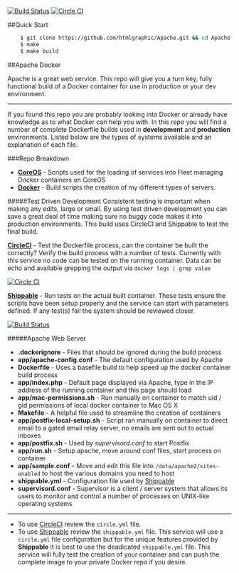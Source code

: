 [![Build Status](https://api.shippable.com/projects/54cf015b5ab6cc13528a7b6a/badge?branchName=develop)](https://app.shippable.com/projects/54cf015b5ab6cc13528a7b6a/builds/latest) [![Circle CI](https://circleci.com/gh/htmlgraphic/Apache/tree/master.svg?style=svg&circle-token=6f8463477c38cc56c01834f54deaaac355916654)](https://circleci.com/gh/htmlgraphic/Apache/tree/master)


##Quick Start
```bash
    $ git clone https://github.com/htmlgraphic/Apache.git && cd Apache
    $ make
    $ make build
```

##Apache Docker

Apache is a great web service. This repo will give you a turn key, fully functional build of a Docker container for use in production or your dev environment.

---

If you found this repo you are probably looking into Docker or already have knowledge as to what Docker can help you with. In this repo you will find a number of complete Dockerfile builds used in **development** and **production** environments. Listed below are the types of systems available and an explanation of each file. 

###Repo Breakdown
* [**CoreOS**](https://github.com/htmlgraphic/CoreOS) - Scripts used for the loading of services into Fleet managing Docker containers on CoreOS
* [**Docker**](https://github.com/htmlgraphic/Docker) - Build scripts the creation of my different types of servers. 


#####Test Driven Development
Consistent testing is important when making any edits, large or small. By using test driven development you can save a great deal of time making sure no buggy code makes it into production environments. This build uses CircleCI and Shippable to test the final build.

**[CircleCI](https://circleci.com/gh/htmlgraphic/Postfix)** - Test the Dockerfile process, can the container be built the correctly? Verify the build process with a number of tests. Currently with this service no code can be tested on the running container. Data can be echo and available grepping the output via `docker logs | grep value`

[![Circle CI](https://circleci.com/gh/htmlgraphic/Apache/tree/master.svg?style=svg&circle-token=6f8463477c38cc56c01834f54deaaac355916654)](https://circleci.com/gh/htmlgraphic/Apache/tree/master)

**[Shippable](https://shippable.com)** - Run tests on the actual built container. These tests ensure the scripts have been setup properly and the service can start with parameters defined. If any test(s) fail the system should be reviewed closer.

[![Build Status](https://api.shippable.com/projects/54cf015b5ab6cc13528a7b6a/badge?branchName=develop)](https://app.shippable.com/projects/54cf015b5ab6cc13528a7b6a/builds/latest)

#####Apache Web Server
* **.dockerignore** - Files that should be ignored during the build process
* **app/apache-config.conf** - The default configuration used by Apache
* **Dockerfile** - Uses a basefile build to help speed up the docker container build process
* **app/index.php** - Default page displayed via Apache, type in the IP address of the running container and this page should load
* **app/mac-permissions.sh** - Run manually on container to match uid / gid permissions of local docker container to Mac OS X
* **Makefile** - A helpful file used to streamline the creation of containers
* **app/postfix-local-setup.sh** - Script ran manually on container to direct email to a gated email relay server, no emails are sent out to actual inboxes
* **app/postfix.sh** - Used by *supervisord.conf* to start Postfix
* **app/run.sh** - Setup apache, move around conf files, start process on container
* **app/sample.conf** - Move and edit this file into `/data/apache2/sites-enabled` to host the various domains you need to host
*   **shippable.yml** - Configuration file used by [Shippable](Shippable.com)
* **supervisord.conf** - Supervisor is a client / server system that allows its users to monitor and control a number of processes on UNIX-like operating systems

---

* To use [CircleCI](https://circleci.com/gh/htmlgraphic/Docker) review the `circle.yml` file. 
* To use [Shippable](http://shippable.com) review the `shippable.yml` file. This service will use a `circle.yml` file configuration but for the unique features provided by **Shippable** it is best to use the deadicated `shippable.yml` file. This service will fully test the creation of your container and can push the complete image to your private Docker repo if you desire.

